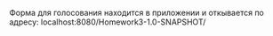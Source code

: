 Форма для голосования находится в приложении и откывается по адресу: localhost:8080/Homework3-1.0-SNAPSHOT/
